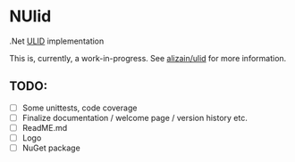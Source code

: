 # NUlid
.Net [ULID](https://github.com/alizain/ulid/blob/master/README.md) implementation

This is, currently, a work-in-progress. See [alizain/ulid](https://github.com/alizain/ulid) for more information.

## TODO:

- [ ] Some unittests, code coverage
- [ ] Finalize documentation / welcome page / version history etc.
- [ ] ReadME.md
- [ ] Logo
- [ ] NuGet package
